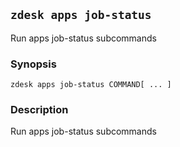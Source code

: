 ## `zdesk apps job-status`

Run apps job-status subcommands

### Synopsis

    zdesk apps job-status COMMAND[ ... ]

### Description

Run apps job-status subcommands

